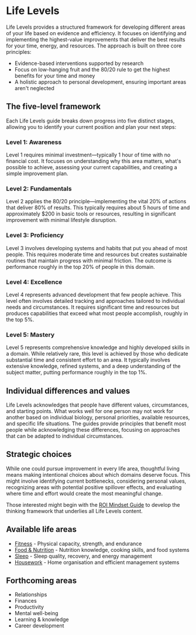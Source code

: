 # Life Levels

Life Levels provides a structured framework for developing different areas of your life based on evidence and efficiency. It focuses on identifying and implementing the highest-value improvements that deliver the best results for your time, energy, and resources. The approach is built on three core principles:

- Evidence-based interventions supported by research
- Focus on low-hanging fruit and the 80/20 rule to get the highest benefits for your time and money
- A holistic approach to personal development, ensuring important areas aren't neglected

## The five-level framework

Each Life Levels guide breaks down progress into five distinct stages, allowing you to identify your current position and plan your next steps:

### Level 1: Awareness

Level 1 requires minimal investment—typically 1 hour of time with no financial cost. It focuses on understanding why this area matters, what's possible to achieve, assessing your current capabilities, and creating a simple improvement plan.

### Level 2: Fundamentals 

Level 2 applies the 80/20 principle—implementing the vital 20% of actions that deliver 80% of results. This typically requires about 5 hours of time and approximately $200 in basic tools or resources, resulting in significant improvement with minimal lifestyle disruption.

### Level 3: Proficiency

Level 3 involves developing systems and habits that put you ahead of most people. This requires moderate time and resources but creates sustainable routines that maintain progress with minimal friction. The outcome is performance roughly in the top 20% of people in this domain.

### Level 4: Excellence

Level 4 represents advanced development that few people achieve. This level often involves detailed tracking and approaches tailored to individual needs and circumstances. It requires significant time and resources but produces capabilities that exceed what most people accomplish, roughly in the top 5%.

### Level 5: Mastery

Level 5 represents comprehensive knowledge and highly developed skills in a domain. While relatively rare, this level is achieved by those who dedicate substantial time and consistent effort to an area. It typically involves extensive knowledge, refined systems, and a deep understanding of the subject matter, putting performance roughly in the top 1%.

## Individual differences and values

Life Levels acknowledges that people have different values, circumstances, and starting points. What works well for one person may not work for another based on individual biology, personal priorities, available resources, and specific life situations. The guides provide principles that benefit most people while acknowledging these differences, focusing on approaches that can be adapted to individual circumstances.

## Strategic choices

While one could pursue improvement in every life area, thoughtful living means making intentional choices about which domains deserve focus. This might involve identifying current bottlenecks, considering personal values, recognizing areas with potential positive spillover effects, and evaluating where time and effort would create the most meaningful change.

Those interested might begin with the [ROI Mindset Guide](/life-levels/ROI-mindset) to develop the thinking framework that underlies all Life Levels content.

## Available life areas

- [Fitness](fitness/) - Physical capacity, strength, and endurance
- [Food & Nutrition](nutrition/) - Nutrition knowledge, cooking skills, and food systems
- [Sleep](sleep/) - Sleep quality, recovery, and energy management
- [Housework](housework/) - Home organisation and efficient management systems

## Forthcoming areas

- Relationships
- Finances
- Productivity
- Mental well-being
- Learning & knowledge
- Career development
